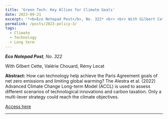 ```yaml
---
title: 'Green Tech: Key Allies for Climate Goals'
date: 2023-09-21
excerpt: '*<b>Eco Notepad Post</b>, No. 322* <br> <br> With Gilbert Cette, Valérie Chouard, Rémy Lecat  <br> <br> How can technology help achieve the Paris Agreement goals of net zero emissions and limiting global warming? The Alestra et al. (2022) Advanced Climate Change Long-term Model (ACCL) is used to assess different scenarios of technological innovations and carbon taxation. Only a multi-lever strategy could reach the climate objectives. <br> <br> [Access here](https://www.banque-france.fr/en/publications-and-statistics/publications/green-tech-key-allies-climate-goals)'
permalink: /posts/2023-policy-3/
tags:
  - Climate
  - Technology
  - Long term
---
```


*<b>Eco Notepad Post</b>, No. 322*

With Gilbert Cette, Valérie Chouard, Rémy Lecat

**Abstract:** How can technology help achieve the Paris Agreement goals of net zero emissions and limiting global warming? The Alestra et al. (2022) Advanced Climate Change Long-term Model (ACCL) is used to assess different scenarios of technological innovations and carbon taxation. Only a multi-lever strategy could reach the climate objectives.

[Access here](https://www.banque-france.fr/en/publications-and-statistics/publications/green-tech-key-allies-climate-goals)

------
